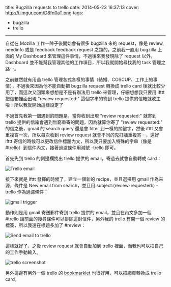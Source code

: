 title: Bugzilla requests to trello
date: 2014-05-23 16:37:13
cover: http://i.imgur.com/D8fn0aT.png
tags:
- bugzilla
- trello
---
自從在 Mozilla 工作一陣子後開始會有很多 bugzilla 來的 request，像是 review, needinfo 或是 feedback feedback request 之類的，之前我一直用 bugzilla 上面的 My Dashboard 來管理這件事情，不過後來我發現除了 request 以外，Dashboard 並不能幫我管理其他的工作項目，所以我就開始尋找我的 task 管理之路⋯。

之前雖然就有用過 trello 管理各式各樣的事情（結婚、COSCUP、工作上的事情），不過後來因為他不能自動把 bugzilla request 轉換成 trello card 後就比較少用了，而這次又回頭來想想是不是有辦法用 trello 來管理，仔細想想我只要用 ifttt 把信箱裡面出現 "review requested:" 這個字串的寄到 trello 提供的信箱就收工啦！所以我就開始這樣設定了

不過首先我第一個遇到的問題是，當你收到出現 "review requested:" 就寄到 trello 提供的信箱會遇到無窮重寄的問題，因為就算你寄了 "review requested:" 的信之後，gmail 的 search query 還是會 filter 到一樣的關鍵字，然後 ifttt 又會重複寄一次，所以每次收到 review request 就會不同的鬼打牆重複寄⋯，還好 ifttt 寄信的時候可以更改信件標題內文，所以我只要加入特殊的字串（像是 #trello）到信件內文，接著過濾條件用減號 -trello 即可。

首先先到 trello 的側邊欄找出 trello 提供的 email，寄過去就會自動轉成 card：

![Trello email][1]

接下來就是 ifttt 發揮的時候了，建立一個新的 recipe，並且選擇用 gmail 作為來源，條件是 New email from search，並且用 subject:(review-requested:) -trello 作為過濾條件：

![gmail trigger][2]

動作則是用 gmail 寄送郵件寄到 trello 提供的 email，並且在內文多加一個 #trello 讓前面的搜尋條件可以排除這封信件，另外我的 trello 有開一個 review 的標簽，所以我還在標題多加了 #review：

![Send email to trello][3]

這樣就好了，之後 review request 就會自動加到 trello 裡面，而我也可以把自己的工作手動輸入。

![trello screenshot][4]

另外這邊有另外一個 trello 的 [bookmarklet][5] 也很好用，可以把網頁轉換成 trello card。


  [1]: http://i.imgur.com/cUNRyr7.png
  [2]: http://i.imgur.com/4hAgEKe.png
  [3]: http://i.imgur.com/jgu3q7D.png
  [4]: http://i.imgur.com/D8fn0aT.png
  [5]: https://github.com/thedufer/Trello-Bookmarklet-Maker
